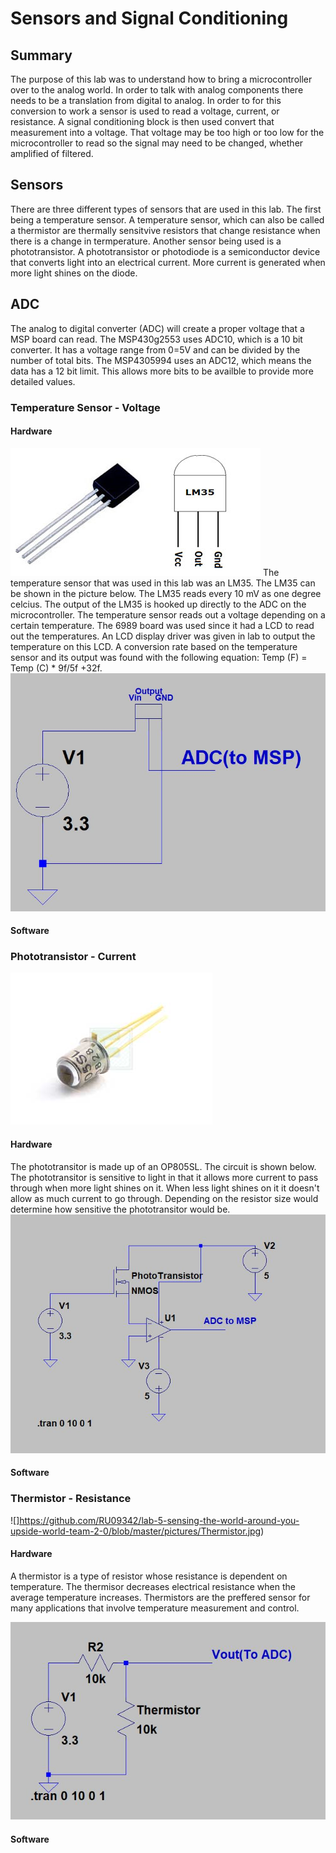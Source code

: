 # Sensors and Signal Conditioning
## Summary
The purpose of this lab was to understand how to bring a microcontroller over to the analog world.  In order to talk with analog components there needs to be a translation from digital to analog.  In order to for this conversion to work a sensor is used to read a voltage, current, or resistance.  A signal conditioning block is then used convert that measurement into a voltage.  That voltage may be too high or too low for the microcontroller to read so the signal may need to be changed, whether amplified of filtered.

## Sensors
There are three different types of sensors that are used in this lab.  The first being a temperature sensor.  A temperature sensor, which can also be called a thermistor are thermally sensitvive resistors that change resistance when there is a change in termperature.  Another sensor being used is a phototransistor.  A phototransistor or photodiode is a semiconductor device that converts light into an electrical current.  More current is generated when more light shines on the diode.

## ADC
The analog to digital converter (ADC) will create a proper voltage that a MSP board can read.  The MSP430g2553 uses ADC10, which is a 10 bit converter. It has a voltage range from 0=5V and can be divided by the number of total bits.  The MSP4305994 uses an ADC12, which means the data has a 12 bit limit.  This allows more bits to be availble to provide more detailed values.


### Temperature Sensor - Voltage
#### Hardware
![](https://github.com/RU09342/lab-5-sensing-the-world-around-you-upside-world-team-2-0/blob/master/pictures/LM35.jpg)
The temperature sensor that was used in this lab was an LM35.  The LM35 can be shown in the picture below.  The LM35 reads every 10 mV as one degree celcius.  The output of the LM35 is hooked up directly to the ADC on the microcontroller.  The temperature sensor reads out a voltage depending on a certain temperature.    The 6989 board was used since it had a LCD to read out the temperatures.  An LCD display driver was given in lab to output the temperature on this LCD.  A conversion rate based on the temperature sensor and its output was found with the following equation:  Temp (F) = Temp (C) * 9f/5f +32f.
![LM35 Circuit](https://github.com/RU09342/lab-5-sensing-the-world-around-you-upside-world-team-2-0/blob/master/Sensors%20and%20Signal%20Conditioning/Voltage_LM35_Temp/LM35Circuit.JPG "LM35 Circuit")


#### Software

### Phototransistor - Current
![](https://github.com/RU09342/lab-5-sensing-the-world-around-you-upside-world-team-2-0/blob/master/pictures/phototransistor.jpg)
#### Hardware

The phototransitor is made up of an OP805SL.  The circuit is shown below.  The phototransitor is sensitive to light in that it allows more current to pass through when more light shines on it.  When less light shines on it it doesn't allow as much current to go through.  Depending on the resistor size would determine how sensitive the phototransitor would be.
![](https://github.com/RU09342/lab-5-sensing-the-world-around-you-upside-world-team-2-0/blob/master/Sensors%20and%20Signal%20Conditioning/Current_PhotoTransistor/PhotoResistorCircuit.JPG "PhotoResistor Circuit")


#### Software

### Thermistor - Resistance
![]https://github.com/RU09342/lab-5-sensing-the-world-around-you-upside-world-team-2-0/blob/master/pictures/Thermistor.jpg)
#### Hardware
A thermistor is a type of resistor whose resistance is dependent on temperature.  The thermisor decreases electrical resistance when the average temperature increases.  Thermistors are the preffered sensor for many applications that involve temperature measurement and control.

![](https://github.com/RU09342/lab-5-sensing-the-world-around-you-upside-world-team-2-0/blob/master/Sensors%20and%20Signal%20Conditioning/Resistance_Thermistor/Thermistor%20Circuit.JPG "Thermistor Circuit")

#### Software
